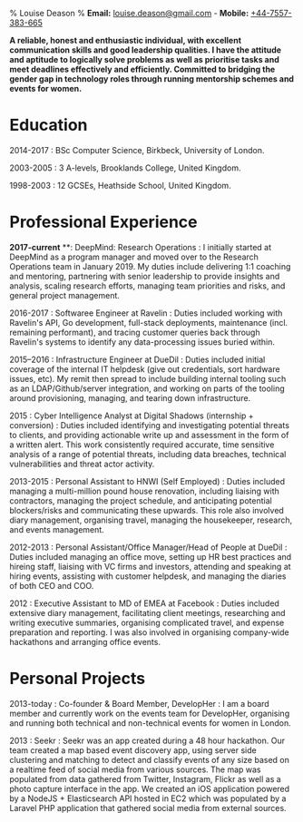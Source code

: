 % Louise Deason
% **Email:** <louise.deason@gmail.com> - **Mobile:** [+44-7557-383-665](tel:+447557383665)

**A reliable, honest and enthusiastic individual, with excellent communication
skills and good leadership qualities. I have the attitude and aptitude to
logically solve problems as well as prioritise tasks and meet deadlines
effectively and efficiently. Committed to bridging the gender gap in technology
roles through running mentorship schemes and events for women.**

Education
=========

2014-2017
:   BSc Computer Science, Birkbeck, University of London.

2003-2005
:   3 A-levels, Brooklands College, United Kingdom.

1998-2003
:   12 GCSEs, Heathside School, United Kingdom.

Professional Experience
=======================

**2017-current**
**:   DeepMind: Research Operations
:   I initially started at DeepMind as a program manager and moved over to the 
    Research Operations team in January 2019. My duties include delivering 1:1 coaching and mentoring,
    partnering with senior leadership to provide insights and analysis, scaling research efforts,
    managing team priorities and risks, and general project management.
    

2016-2017
:   Softwaree Engineer at Ravelin
:   Duties included working with Ravelin's API, Go development, full-stack 
    deployments, maintenance (incl. remaining performant), and tracing customer 
    queries back through Ravelin's systems to identify any data-processing issues buried within.
    
2015–2016
:   Infrastructure Engineer at DueDil
:   Duties included initial coverage of the internal IT helpdesk (give
    out credentials, sort hardware issues, etc). My remit then spread to include
    building internal tooling such as an LDAP/Github/server integration, and
    working on parts of the tooling around provisioning, managing, and tearing
    down infrastructure.

2015
:   Cyber Intelligence Analyst at Digital Shadows (internship + conversion)
:   Duties included identifying and investigating potential threats to clients, and 
    providing actionable write up and assessment in the form of a written alert. This work
    consistently required accurate, time sensitive analysis of a range of
    potential threats, including data breaches, technical vulnerabilities and
    threat actor activity.

2013-2015
:   Personal Assistant to HNWI (Self Employed)
:   Duties included managing a multi-million pound house renovation, including liaising 
    with contractors, managing the project schedule, and anticipating potential
    blockers/risks and communicating these upwards. This role also involved
    diary management, organising travel, managing the housekeeper, research, and
    events management.

2012-2013
:   Personal Assistant/Office Manager/Head of People at DueDil
:   Duties included managing an office move, setting up HR best practices
    and hireing staff, liaising with VC firms and investors, attending and 
    speaking at hiring events, assisting with customer helpdesk, and managing
    the diaries of both CEO and COO.

2012
:   Executive Assistant to MD of EMEA at Facebook
:   Duties included extensive diary management, facilitating client meetings,
    researching and writing executive summaries, organising complicated travel,
    and expense preparation and reporting. I was also involved in organising
    company-wide hackathons and arranging office events.

Personal Projects
=================

2013-today
:   Co-founder & Board Member, DevelopHer
:   I am a board member and currently work on the events team for DevelopHer,
    organising and running both technical and non-technical events for women in
    London. 

2013
:   Seekr
:   Seekr was an app created during a 48 hour hackathon. Our team created a map
    based event discovery app, using server side clustering and matching to
    detect and classify events of any size based on a realtime feed of social
    media from various sources. The map was populated from data gathered from
    Twitter, Instagram, Flickr as well as a photo capture interface in the app.
    We created an iOS application powered by a NodeJS + Elasticsearch API hosted
    in EC2 which was populated by a Laravel PHP application that gathered social
    media from external sources.
